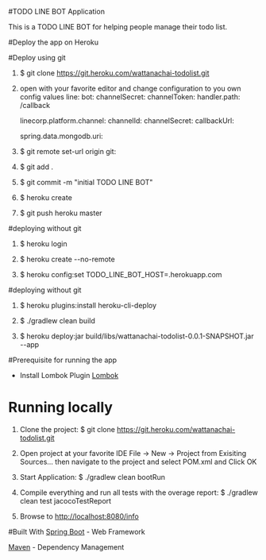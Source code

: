 #TODO LINE BOT Application

This is a TODO LINE BOT for helping people manage their todo list.

#Deploy the app on Heroku

#Deploy using git
1. $ git clone https://git.heroku.com/wattanachai-todolist.git

2. open with your favorite editor and change configuration to you own config values
   line:
     bot:
       channelSecret: <your channelSecret>
       channelToken: <your channelToken>
       handler.path: /callback
   
   linecorp.platform.channel:
                        channelId: <your channelId>
                        channelSecret:  <your channelSecret>
                        callbackUrl: <your callbackUrl>
   
   spring.data.mongodb.uri: <your mongodb uri>
   
3. $ git remote set-url origin git: <your git url>

4. $ git add .

5. $ git commit -m "initial TODO LINE BOT"

6. $ heroku create

7. $ git push heroku master

#deploying without git

1. $ heroku login

2. $ heroku create <TODO LINE BOT NAME> --no-remote

4. $ heroku config:set TODO_LINE_BOT_HOST=<TODO LINE BOT NAME>.herokuapp.com


#deploying without git

1. $ heroku plugins:install heroku-cli-deploy

2. $ ./gradlew clean build

3. $ heroku deploy:jar build/libs/wattanachai-todolist-0.0.1-SNAPSHOT.jar --app <TODO LINE BOT NAME>


#Prerequisite for running the app
 - Install Lombok Plugin  [Lombok](https://projectlombok.org/download.html) 
 
 

# Running locally 
1. Clone the project:
   $ git clone https://git.heroku.com/wattanachai-todolist.git

2. Open project at your favorite IDE
   File -> New -> Project from Exisiting Sources... then navigate to the project and select POM.xml and Click OK

4. Start Application:
   $ ./gradlew clean bootRun
  
5. Compile everything and run all tests with the overage report:
   $ ./gradlew clean test jacocoTestReport
  
6. Browse to [http://localhost:8080/info](http://localhost:8080/info) 


#Built With
[Spring Boot](http://projects.spring.io/spring-boot/) - Web Framework

[Maven](https://maven.apache.org/) - Dependency Management